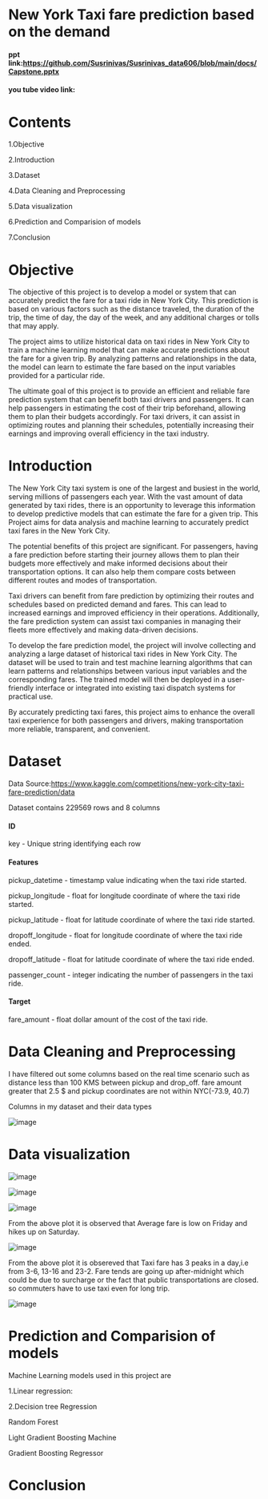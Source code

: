 
# New York Taxi fare prediction based on the demand

#### ppt link:https://github.com/Susrinivas/Susrinivas_data606/blob/main/docs/Capstone.pptx

#### you tube video link:

# Contents

1.Objective

2.Introduction

3.Dataset

4.Data Cleaning and Preprocessing 

5.Data visualization

6.Prediction and Comparision of models

7.Conclusion

# Objective

The objective of this project is to develop a model or system that can accurately predict the fare for a taxi ride in New York City. This prediction is based on various factors such as the distance traveled, the duration of the trip, the time of day, the day of the week, and any additional charges or tolls that may apply.

The project aims to utilize historical data on taxi rides in New York City to train a machine learning model that can make accurate predictions about the fare for a given trip. By analyzing patterns and relationships in the data, the model can learn to estimate the fare based on the input variables provided for a particular ride.

The ultimate goal of this project is to provide an efficient and reliable fare prediction system that can benefit both taxi drivers and passengers. It can help passengers in estimating the cost of their trip beforehand, allowing them to plan their budgets accordingly. For taxi drivers, it can assist in optimizing routes and planning their schedules, potentially increasing their earnings and improving overall efficiency in the taxi industry.


# Introduction

The New York City taxi system is one of the largest and busiest in the world, serving millions of passengers each year. With the vast amount of data generated by taxi rides, there is an opportunity to leverage this information to develop predictive models that can estimate the fare for a given trip. This Project aims for data analysis and machine learning to accurately predict taxi fares in the New York City.

The potential benefits of this project are significant. For passengers, having a fare prediction before starting their journey allows them to plan their budgets more effectively and make informed decisions about their transportation options. It can also help them compare costs between different routes and modes of transportation.

Taxi drivers can benefit from fare prediction by optimizing their routes and schedules based on predicted demand and fares. This can lead to increased earnings and improved efficiency in their operations. Additionally, the fare prediction system can assist taxi companies in managing their fleets more effectively and making data-driven decisions.

To develop the fare prediction model, the project will involve collecting and analyzing a large dataset of historical taxi rides in New York City. The dataset will be used to train and test machine learning algorithms that can learn patterns and relationships between various input variables and the corresponding fares. The trained model will then be deployed in a user-friendly interface or integrated into existing taxi dispatch systems for practical use.

By accurately predicting taxi fares, this project aims to enhance the overall taxi experience for both passengers and drivers, making transportation more reliable, transparent, and convenient.


# Dataset

Data Source:https://www.kaggle.com/competitions/new-york-city-taxi-fare-prediction/data

Dataset contains 229569 rows and 8 columns 

#### ID

key - Unique string identifying each row

#### Features

pickup_datetime - timestamp value indicating when the taxi ride started.

pickup_longitude - float for longitude coordinate of where the taxi ride started.

pickup_latitude - float for latitude coordinate of where the taxi ride started.

dropoff_longitude - float for longitude coordinate of where the taxi ride ended.

dropoff_latitude - float for latitude coordinate of where the taxi ride ended.

passenger_count - integer indicating the number of passengers in the taxi ride.

#### Target

fare_amount - float dollar amount of the cost of the taxi ride. 


# Data Cleaning and Preprocessing 


I have filtered out some columns based on the real time scenario such as distance less than 100 KMS between pickup and drop_off. fare amount greater that 2.5 $ and pickup coordinates are not within NYC(-73.9, 40.7)

Columns in my dataset and their data types

![image](https://github.com/Susrinivas/Susrinivas_data606/assets/79036336/94b22a1c-e010-42d5-ae73-c3e6d9c9f962)







# Data visualization

![image](https://github.com/Susrinivas/Susrinivas_data606/assets/79036336/5d002a85-64e2-4993-af3f-5b7329de66f9)


![image](https://github.com/Susrinivas/Susrinivas_data606/assets/79036336/777c9343-386f-4250-919e-efb55fdc2f85)


![image](https://github.com/Susrinivas/Susrinivas_data606/assets/79036336/f2973324-8bdf-4258-8245-e2ea231231da)

From the above plot it is observed that Average fare is low on Friday and hikes up on Saturday.


![image](https://github.com/Susrinivas/Susrinivas_data606/assets/79036336/6881b19f-c7e2-429a-ba7d-37039aca3315)

From the above plot it is obsereved that Taxi fare has 3 peaks in a day,i.e from 3-6, 13-16 and 23-2. Fare tends are going up after-midnight which could be due to surcharge or the fact that public transportations are closed. so commuters have to use taxi even for long trip.


![image](https://github.com/Susrinivas/Susrinivas_data606/assets/79036336/0d5d5068-17cc-48a6-ace1-2986f9a18331)




# Prediction and Comparision of models

Machine Learning models used in this project are

1.Linear regression:


  
 
 
  
  2.Decision tree Regression


  
 
 
  
  Random Forest


  
 
 
  
  Light Gradient Boosting Machine


  
 
 
  
  Gradient Boosting Regressor


  
 


# Conclusion
